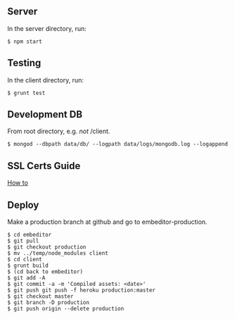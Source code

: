 
## Server
In the server directory, run:
```
$ npm start
```

## Testing
In the client directory, run:
```
$ grunt test
```

## Development DB 
From root directory, e.g. *not* /client.
```
$ mongod --dbpath data/db/ --logpath data/logs/mongodb.log --logappend
```

## SSL Certs Guide
[How to](http://www.joshwright.com/tips/setup-a-godaddy-ssl-certificate-on-heroku)

## Deploy

Make a production branch at github and go to embeditor-production.
``` 
$ cd embeditor
$ git pull
$ git checkout production
$ mv ../temp/node_modules client
$ cd client
$ grunt build
$ (cd back to embeditor)
$ git add -A
$ git commit -a -m 'Compiled assets: <date>'
$ git push git push -f heroku production:master
$ git checkout master
$ git branch -D production
$ git push origin --delete production
```
